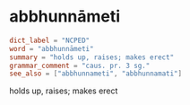 # abbhunnāmeti

``` toml
dict_label = "NCPED"
word = "abbhunnāmeti"
summary = "holds up, raises; makes erect"
grammar_comment = "caus. pr. 3 sg."
see_also = ["abbhunnameti", "abbhunnamati"]
```

holds up, raises; makes erect

